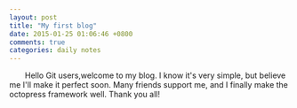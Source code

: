 ```yaml
---
layout: post
title: "My first blog"
date: 2015-01-25 01:06:46 +0800
comments: true
categories: daily notes
---
```

 &emsp;&emsp;Hello Git users,welcome to my blog. I know it's very simple, but believe me I'll make it perfect soon. Many friends support me, and I finally make the octopress framework well. Thank you all! 
